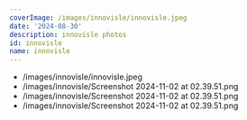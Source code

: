 ```yaml
---
coverImage: /images/innovisle/innovisle.jpeg
date: '2024-08-30'
description: innovisle photos
id: innovisle
name: innovisle
---
```

- /images/innovisle/innovisle.jpeg
- /images/innovisle/Screenshot 2024-11-02 at 02.39.51.png
- /images/innovisle/Screenshot 2024-11-02 at 02.39.51.png
- /images/innovisle/Screenshot 2024-11-02 at 02.39.51.png
